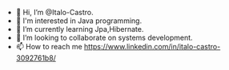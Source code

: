 - 👋 Hi, I’m @Italo-Castro.
- 👀 I'm interested in Java programming.
- 🌱 I’m currently learning Jpa,Hibernate.
- 💞️ I’m looking to collaborate on systems development.
- 📫 How to reach me https://www.linkedin.com/in/italo-castro-3092761b8/

<!---
Italo-Castro/Italo-Castro is a ✨ special ✨ repository because its `README.md` (this file) appears on your GitHub profile.
You can click the Preview link to take a look at your changes.
--->
